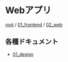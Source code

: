 # Webアプリ

[root](./../../README.md) 
/ [01_frontend](./../README.md) 
/ [02_web](./README.md)

## 各種ドキュメント

* [01_design](./01_design/README.md)
